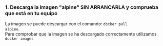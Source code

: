 ### 1. Descarga la imagen "alpine" SIN ARRANCARLA y comprueba que está en tu equipo

La imagen se puede descargar con el comando: <code>docker pull alpine</code>.  
Para comprobar que la imagen se ha descargado correctamente utilizamos <code>docker images</code>   
